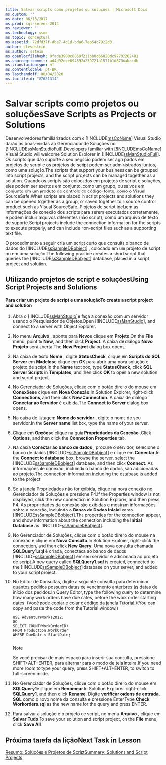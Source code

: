 ```yaml
---
title: Salvar scripts como projetos ou soluções | Microsoft Docs
ms.custom: ''
ms.date: 06/13/2017
ms.prod: sql-server-2014
ms.reviewer: ''
ms.technology: ssms
ms.topic: conceptual
ms.assetid: 72dfd37f-dbe7-4d1d-bda6-7eb54c7922d3
author: stevestein
ms.author: sstein
ms.openlocfilehash: 9fade3900c8859f211bb0c66820dc97792262481
ms.sourcegitcommit: ad4d92dce894592a259721a1571b1d8736abacdb
ms.translationtype: MT
ms.contentlocale: pt-BR
ms.lasthandoff: 08/04/2020
ms.locfileid: "87681314"
---
```

# <a name="save-scripts-as-projects-or-solutions"></a><span data-ttu-id="7f3a8-102">Salvar scripts como projetos ou soluções</span><span class="sxs-lookup"><span data-stu-id="7f3a8-102">Save Scripts as Projects or Solutions</span></span>
  <span data-ttu-id="7f3a8-103">Desenvolvedores familiarizados com o [!INCLUDE[msCoName](../../includes/msconame-md.md)] Visual Studio darão as boas-vindas ao Gerenciador de Soluções no [!INCLUDE[ssManStudioFull](../../includes/ssmanstudiofull-md.md)].</span><span class="sxs-lookup"><span data-stu-id="7f3a8-103">Developers familiar with [!INCLUDE[msCoName](../../includes/msconame-md.md)] Visual Studio will welcome Solution Explorer in [!INCLUDE[ssManStudioFull](../../includes/ssmanstudiofull-md.md)].</span></span> <span data-ttu-id="7f3a8-104">Os scripts que dão suporte a seu negócio podem ser agrupados em projetos de script e os projetos de script podem ser administrados juntos, como uma solução.</span><span class="sxs-lookup"><span data-stu-id="7f3a8-104">The scripts that support your business can be grouped into script projects, and the script projects can be managed together as a solution.</span></span> <span data-ttu-id="7f3a8-105">Quando os scripts são colocados em projetos de script e soluções, eles podem ser abertos em conjunto, como um grupo, ou salvos em conjunto em um produto de controle de código-fonte, como o Visual SourceSafe.</span><span class="sxs-lookup"><span data-stu-id="7f3a8-105">When scripts are placed in script projects and solutions they can be opened together as a group, or saved together to a source control product such as Visual SourceSafe.</span></span> <span data-ttu-id="7f3a8-106">Projetos de script incluem as informações de conexão dos scripts para serem executados corretamente, e podem incluir arquivos diferentes (não script), como um arquivo de texto de suporte.</span><span class="sxs-lookup"><span data-stu-id="7f3a8-106">Script projects include the connection information for the scripts to execute properly, and can include non-script files such as a supporting text file.</span></span>  
  
 <span data-ttu-id="7f3a8-107">O procedimento a seguir cria um script curto que consulta o banco de dados do [!INCLUDE[ssSampleDBobject](../../includes/sssampledbobject-md.md)] , colocado em um projeto de script ou em uma solução.</span><span class="sxs-lookup"><span data-stu-id="7f3a8-107">The following practice creates a short script that queries the [!INCLUDE[ssSampleDBobject](../../includes/sssampledbobject-md.md)] database, placed in a script project and solution.</span></span>  
  
## <a name="using-script-projects-and-solutions"></a><span data-ttu-id="7f3a8-108">Utilizando projetos de script e soluções</span><span class="sxs-lookup"><span data-stu-id="7f3a8-108">Using Script Projects and Solutions</span></span>  
  
#### <a name="to-create-a-script-project-and-solution"></a><span data-ttu-id="7f3a8-109">Para criar um projeto de script e uma solução</span><span class="sxs-lookup"><span data-stu-id="7f3a8-109">To create a script project and solution</span></span>  
  
1.  <span data-ttu-id="7f3a8-110">Abra o [!INCLUDE[ssManStudio](../../includes/ssmanstudio-md.md)]e faça a conexão com um servidor usando o Pesquisador de Objetos.</span><span class="sxs-lookup"><span data-stu-id="7f3a8-110">Open [!INCLUDE[ssManStudio](../../includes/ssmanstudio-md.md)], and connect to a server with Object Explorer.</span></span>  
  
2.  <span data-ttu-id="7f3a8-111">No menu **Arquivo** , aponte para **Novo**e clique em **Projeto**.</span><span class="sxs-lookup"><span data-stu-id="7f3a8-111">On the **File** menu, point to **New**, and then click **Project**.</span></span> <span data-ttu-id="7f3a8-112">A caixa de diálogo **Novo Projeto** será aberta.</span><span class="sxs-lookup"><span data-stu-id="7f3a8-112">The **New Project** dialog box opens.</span></span>  
  
3.  <span data-ttu-id="7f3a8-113">Na caixa de texto **Nome** , digite **StatusCheck**, clique em **Scripts do SQL Server** em **Modelos**e clique em **OK** para abrir uma nova solução e projeto de script.</span><span class="sxs-lookup"><span data-stu-id="7f3a8-113">In the **Name** text box, type **StatusCheck**, click **SQL Server Scripts** in **Templates**, and then click **OK** to open a new solution and script project.</span></span>  
  
4.  <span data-ttu-id="7f3a8-114">No Gerenciador de Soluções, clique com o botão direito do mouse em **Conexões**e clique em **Nova Conexão**.</span><span class="sxs-lookup"><span data-stu-id="7f3a8-114">In Solution Explorer, right-click **Connections**, and then click **New Connection**.</span></span> <span data-ttu-id="7f3a8-115">A caixa de diálogo **Conectar ao Servidor** é exibida.</span><span class="sxs-lookup"><span data-stu-id="7f3a8-115">The **Connect to Server** dialog box opens.</span></span>  
  
5.  <span data-ttu-id="7f3a8-116">Na caixa de listagem **Nome do servidor** , digite o nome de seu servidor.</span><span class="sxs-lookup"><span data-stu-id="7f3a8-116">In the **Server name** list box, type the name of your server.</span></span>  
  
6.  <span data-ttu-id="7f3a8-117">Clique em **Opções**e clique na guia **Propriedades da Conexão** .</span><span class="sxs-lookup"><span data-stu-id="7f3a8-117">Click **Options**, and then click the **Connection Properties** tab.</span></span>  
  
7.  <span data-ttu-id="7f3a8-118">Na caixa **Conectar ao banco de dados** , procure o servidor, selecione o banco de dados [!INCLUDE[ssSampleDBobject](../../includes/sssampledbobject-md.md)] e clique em **Conectar**.</span><span class="sxs-lookup"><span data-stu-id="7f3a8-118">In the **Connect to database** box, browse the server, select the [!INCLUDE[ssSampleDBobject](../../includes/sssampledbobject-md.md)] database, and then click **Connect**.</span></span> <span data-ttu-id="7f3a8-119">As informações de conexão, incluindo o banco de dados, são adicionadas ao projeto.</span><span class="sxs-lookup"><span data-stu-id="7f3a8-119">The connection information including the database is added to the project.</span></span>  
  
8.  <span data-ttu-id="7f3a8-120">Se a janela Propriedades não for exibida, clique na nova conexão no Gerenciador de Soluções e pressione F4.</span><span class="sxs-lookup"><span data-stu-id="7f3a8-120">If the Properties window is not displayed, click the new connection in Solution Explorer, and then press F4.</span></span> <span data-ttu-id="7f3a8-121">As propriedades da conexão são exibidas e mostram informações sobre a conexão, incluindo o **Banco de Dados Inicial** como [!INCLUDE[ssSampleDBobject](../../includes/sssampledbobject-md.md)].</span><span class="sxs-lookup"><span data-stu-id="7f3a8-121">The properties for the connection appear, and show information about the connection including the **Initial Database** as [!INCLUDE[ssSampleDBobject](../../includes/sssampledbobject-md.md)].</span></span>  
  
9. <span data-ttu-id="7f3a8-122">No Gerenciador de Soluções, clique com o botão direito do mouse na conexão e clique em **Nova Consulta**.</span><span class="sxs-lookup"><span data-stu-id="7f3a8-122">In Solution Explorer, right-click the connection, and then click **New Query**.</span></span> <span data-ttu-id="7f3a8-123">Uma nova consulta chamada **SQLQuery1.sql** é criada, conectada ao banco de dados [!INCLUDE[ssSampleDBobject](../../includes/sssampledbobject-md.md)] em seu servidor e adicionada ao projeto de script.</span><span class="sxs-lookup"><span data-stu-id="7f3a8-123">A new query called **SQLQuery1.sql** is created, connected to the [!INCLUDE[ssSampleDBobject](../../includes/sssampledbobject-md.md)] database on your server, and added to your script project.</span></span>  
  
10. <span data-ttu-id="7f3a8-124">No Editor de Consultas, digite a seguinte consulta para determinar quantos pedidos possuem datas de vencimento anteriores às datas de início dos pedidos.</span><span class="sxs-lookup"><span data-stu-id="7f3a8-124">In Query Editor, type the following query to determine how many work orders have due dates, before the work order starting dates.</span></span> <span data-ttu-id="7f3a8-125">(Você pode copiar e colar o código da janela Tutorial.)</span><span class="sxs-lookup"><span data-stu-id="7f3a8-125">(You can copy and paste the code from the Tutorial window.)</span></span>  
  
    ```  
    USE AdventureWorks2012;  
    GO  
    SELECT COUNT(WorkOrderID)  
    FROM Production.WorkOrder  
    WHERE DueDate < StartDate;  
  
    ```  
  
    > [!NOTE]  
    >  <span data-ttu-id="7f3a8-126">Se você precisar de mais espaço para inserir sua consulta, pressione SHIFT+ALT+ENTER, para alternar para o modo de tela inteira.</span><span class="sxs-lookup"><span data-stu-id="7f3a8-126">If you need more room to type your query, press SHIFT+ALT+ENTER, to switch to full-screen mode.</span></span>  
  
11. <span data-ttu-id="7f3a8-127">No Gerenciador de Soluções, clique com o botão direito do mouse em **SQLQuery1**e clique em **Renomear**.</span><span class="sxs-lookup"><span data-stu-id="7f3a8-127">In Solution Explorer, right-click **SQLQuery1**, and then click **Rename**.</span></span> <span data-ttu-id="7f3a8-128">Digite **verificar ordens de entrada. SQL** como o novo nome da consulta e pressione Enter.</span><span class="sxs-lookup"><span data-stu-id="7f3a8-128">Type **Check Workorders.sql** as the new name for the query and press ENTER.</span></span>  
  
12. <span data-ttu-id="7f3a8-129">Para salvar a solução e o projeto de script, no menu **Arquivo** , clique em **Salvar Tudo**.</span><span class="sxs-lookup"><span data-stu-id="7f3a8-129">To save your solution and script project, on the **File** menu, click **Save All**.</span></span>  
  
## <a name="next-task-in-lesson"></a><span data-ttu-id="7f3a8-130">Próxima tarefa da lição</span><span class="sxs-lookup"><span data-stu-id="7f3a8-130">Next Task in Lesson</span></span>  
 [<span data-ttu-id="7f3a8-131">Resumo: Soluções e Projetos de Script</span><span class="sxs-lookup"><span data-stu-id="7f3a8-131">Summary: Solutions and Script Projects</span></span>](lesson-3-4-summary-solutions-and-script-projects.md)  
  
  
